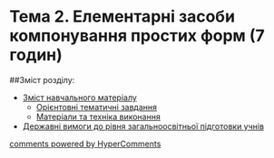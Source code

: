 <div id="hypercomments_widget" class="js-hypercomments-widget invisible"></div>

# Тема 2.  Елементарні засоби компонування простих форм (7 годин)

##Зміст розділу:

*	[Зміст навчального матеріалу](zmist_navchalnoho_materialu2.md)
	*	[Орієнтовні тематичні завдання](oriientovny_tematychni_zavdannya2.md)
	*	[Матеріали та техніка виконання](materialy_ta_tekhnika_vykonannya2.md)
*	[Державні вимоги до рівня загальноосвітньої підготовки учнів](derzhavni_vymohy_do_rivnya_zahalnoosvitnoi_pidhotovky_uchnyv2.md)

<div class="js-hypercomments-container">
    <a href="http://hypercomments.com" class="hc-link" title="comments widget">comments powered by HyperComments</a>
</div>